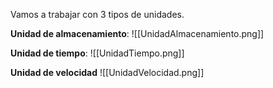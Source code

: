 Vamos a trabajar con 3 tipos de unidades.

**Unidad de almacenamiento**:
![[UnidadAlmacenamiento.png]]

**Unidad de tiempo**:
![[UnidadTiempo.png]]

**Unidad de velocidad**
![[UnidadVelocidad.png]]